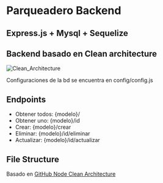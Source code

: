 # Parqueadero Backend

## Express.js + Mysql + Sequelize

## Backend basado en Clean architecture

![Clean_Architecture](https://user-images.githubusercontent.com/24251638/75992239-aea77600-5ec5-11ea-8581-59282af95027.jpg)

Configuraciones de la bd se encuentra en config/config.js

## Endpoints

* Obtener todos: {modelo}/
* Obtener uno: {modelo}/id
* Crear: {modelo}/crear
* Eliminar: {modelo}/id/eliminar
* Actualizar: {modelo}/id/actualizar

## File Structure

Basado en [GitHub Node Clean Architecture](https://github.com/jbuget/nodejs-clean-architecture-app)